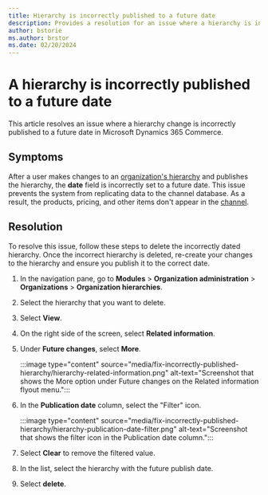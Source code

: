 ```yaml
---
title: Hierarchy is incorrectly published to a future date
description: Provides a resolution for an issue where a hierarchy is incorrectly published to a future date in Microsoft Dynamics 365 Commerce.
author: bstorie
ms.author: brstor
ms.date: 02/20/2024
---
```

# A hierarchy is incorrectly published to a future date

This article resolves an issue where a hierarchy change is incorrectly published to a future date in Microsoft Dynamics 365 Commerce.

## Symptoms

After a user makes changes to an [organization's hierarchy](/dynamics365/fin-ops-core/fin-ops/organization-administration/organizations-organizational-hierarchies) and publishes the hierarchy, the **date** field is incorrectly set to a future date. This issue prevents the system from replicating data to the channel database. As a result, the products, pricing, and other items don't appear in the [channel](/dynamics365/commerce/channels-overview).

## Resolution

To resolve this issue, follow these steps to delete the incorrectly dated hierarchy. Once the incorrect hierarchy is deleted, re-create your changes to the hierarchy and ensure you publish it to the correct date.

1. In the navigation pane, go to **Modules** > **Organization administration** > **Organizations** > **Organization hierarchies**.
2. Select the hierarchy that you want to delete.
3. Select **View**.
4. On the right side of the screen, select **Related information**.
5. Under **Future changes**, select **More**.

   :::image type="content" source="media/fix-incorrectly-published-hierarchy/hierarchy-related-information.png" alt-text="Screenshot that shows the More option under Future changes on the Related information flyout menu.":::

6. In the **Publication date** column, select the "Filter" icon.

   :::image type="content" source="media/fix-incorrectly-published-hierarchy/hierarchy-publication-date-filter.png" alt-text="Screenshot that shows the filter icon in the Publication date column.":::

7. Select **Clear** to remove the filtered value.
8. In the list, select the hierarchy with the future publish date.
9. Select **delete**.
